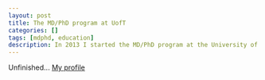 ```yaml
---
layout: post
title: The MD/PhD program at UofT
categories: []
tags: [mdphd, education]
description: In 2013 I started the MD/PhD program at the University of Toronto.
---
```


Unfinished...
[My profile](http://mdphd.utoronto.ca/people/steadman-patrick)